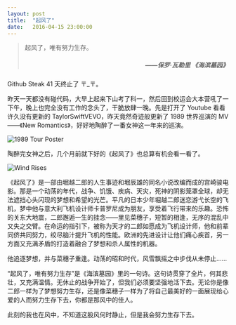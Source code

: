 ```yaml
---
layout: post
title:  "起风了"
date:   2016-04-15 23:00:00
---
```


> 起风了，唯有努力生存。<br>
> <h5 style="text-align: right;">——保罗·瓦勒里 《海滨墓园》</h5>

Github Steak 41 天终止了 〒_〒。

昨天一天都没有碰代码，大早上起来下山考了科一，然后回到校运会大本营吼了一下午，晚上也完全没有工作的念头了，干脆放肆一晚。先是打开了 Youtube 看看许久没有更新的 TaylorSwiftVEVO，昨天竟然奇迹般更新了 1989 世界巡演的 MV——《New Romantics》，好好地陶醉了一番女神这一年来的巡演。

![1989 Tour Poster][1989]

陶醉完女神之后，几个月前就下好的《起风了》也总算有机会看一看了。

![Wind Rises][wind_rises]

《起风了》是一部由堀越二郎的人生事迹和堀辰雄的同名小说改编而成的宫崎骏电影。那是一个动荡的年代，战争、饥饿、疾病、天灾，死神的阴影笼罩全球，却无法遮挡心头闪现的梦想和希望的光芒。平凡的日本少年堀越二郎迷恋游弋长空的飞机，梦中他与意大利飞机设计师卡普罗尼成为朋友，享受着飞行带来的乐趣。恐怖的关东大地震，二郎邂逅一生的挂念——里见菜穗子，短暂的相逢，无序的混乱中又失之交臂。在命运的指引下，被称为天才的二郎如愿成为飞机设计师，他和前辈同侪共同努力，绞尽脑汁提升飞机的性能。欧洲的先进设计让他们痛心疾首，另一方面又充满矛盾的打造着融合了梦想和杀人属性的机器。

他追逐梦想，并与菜穗子重逢。动荡的昭和时代，风雪飘摇之中步伐从未停止……

“起风了，唯有努力生存”是《海滨墓园》里的一句诗。这句诗贯穿了全片，何其悲壮，又充满温情。无休止的战争开始了，但我们必须要坚强地活下去。无论你是像二郎一样为了梦想努力生存，还是像菜穗子一样为了将自己最美好的一面展现给心爱的人而努力生存下去，你都是那风中的佳人。

此刻的我也在风中，不知道这股风何时静止，但是我会努力生存下去。

[1989]: http://celebmix.com/wp-content/uploads/2015/12/review-taylor-swifts-the-1989-world-tour-live-01.jpg
[wind_rises]: http://www.desktx.com/d/file/wallpaper/comic/20161116/df59b960fba09e2819235642b0dd027b.jpg
